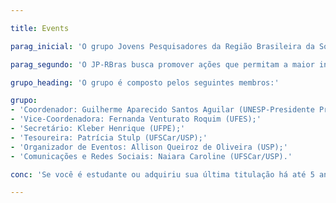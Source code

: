 ```yaml
---

title: Events

parag_inicial: 'O grupo Jovens Pesquisadores da Região Brasileira da Sociedade Internacional de Biometria (JP-RBras) é formado por pesquisadores em formação ou recém-formados de todas as regiões do país, que se dedicam ao estudo de estatística em biometria ou áreas correlatas. A criação do JP-RBras foi aprovada na assembleia geral da RBras em 1 de agosto de 2019 e tem como objetivo impulsionar a participação de jovens pesquisadores nas atividades relacionadas à RBras, permitindo a constante renovação nas comissões da associação. O regimento do JP-RBras, aprovado pelo Conselho Diretor da RBras em dezembro de 2019, pode ser encontrado aqui.'

parag_segundo: 'O JP-RBras busca promover ações que permitam a maior interação entre pesquisadores e parcerias nacionais e internacionais no desenvolvimento de projetos científicos, intercâmbio entre profissionais e o mercado de trabalho, além de contribuir para a formação de jovens colegas interessados em áreas como estatística, estatística aplicada, ciência de dados e outras áreas do interesse da RBras.'

grupo_heading: 'O grupo é composto pelos seguintes membros:'

grupo:
- 'Coordenador: Guilherme Aparecido Santos Aguilar (UNESP-Presidente Prudente);'
- 'Vice-Coordenadora: Fernanda Venturato Roquim (UFES);'
- 'Secretário: Kleber Henrique (UFPE);'
- 'Tesoureira: Patrícia Stulp (UFSCar/USP);'
- 'Organizador de Eventos: Allison Queiroz de Oliveira (USP);'
- 'Comunicações e Redes Sociais: Naiara Caroline (UFSCar/USP).'

conc: 'Se você é estudante ou adquiriu sua última titulação há até 5 anos e se interessa pela proposta deste grupo, entre em contato conosco pelo e-mail jp@rbras.org.br.'

---
```

